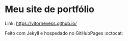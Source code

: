 # Meu site de portfólio

Link: https://vitornevess.github.io/

Feito com Jekyll e hospedado no GitHubPages :octocat:
